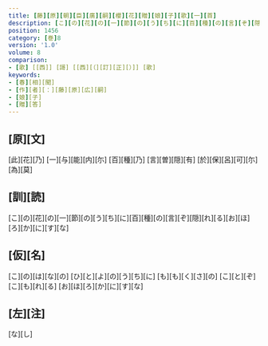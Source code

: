 ```yaml
---
title: [藤][原][朝][臣][廣][嗣][櫻][花][贈][娘][子][歌][一][首]
description: [こ][の][花][の][一][節][の][う][ち][に][百][種][の][言][ぞ][隠][れ][る][お][ほ][ろ][か][に][す][な]
position: 1456
category: [巻]8
version: '1.0'
volume: 8
comparison:
- [歌] [[西]] [謌] [[西][（][訂][正][）]] [歌]
keywords:
- [春][相][聞]
- [作][者][：][藤][原][広][嗣]
- [娘][子]
- [贈][答]
---
```


## [原][文]

[此][花][乃] [一][与][能][内][尓] [百][種][乃] [言][曽][隠][有] [於][保][呂][可][尓][為][莫]

## [訓][読]

[こ][の][花][の][一][節][の][う][ち][に][百][種][の][言][ぞ][隠][れ][る][お][ほ][ろ][か][に][す][な]

## [仮][名]

[こ][の][は][な][の] [ひ][と][よ][の][う][ち][に] [も][も][く][さ][の] [こ][と][ぞ][こ][も][れ][る] [お][ほ][ろ][か][に][す][な]

## [左][注]

[な][し]
